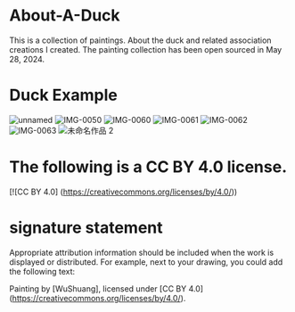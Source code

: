 # About-A-Duck
This is a collection of paintings. About the duck and related association creations I created.  The painting collection has been  open sourced in May 28, 2024.

# Duck Example
![unnamed](https://github.com/superbigisme/About-A-Duck/assets/142401284/82dbf968-ae16-4161-a9ea-c3699a7b86fb)
![IMG-0050](https://github.com/superbigisme/About-A-Duck/assets/142401284/26621c38-6093-435b-ac04-bfb2296059dd)
![IMG-0060](https://github.com/superbigisme/About-A-Duck/assets/142401284/25cb121b-7e13-4bc7-8004-42799245d401)
![IMG-0061](https://github.com/superbigisme/About-A-Duck/assets/142401284/cc43378c-778c-4302-9343-d22dc6317bbf)
![IMG-0062](https://github.com/superbigisme/About-A-Duck/assets/142401284/c9a47980-5a6b-4ca1-9dda-dc38e505ac74)
![IMG-0063](https://github.com/superbigisme/About-A-Duck/assets/142401284/efb721d1-ed7c-4758-8aa4-7f7141ef3e33)
![未命名作品 2](https://github.com/superbigisme/About-A-Duck/assets/142401284/aa8ea23e-b6a6-4dee-94a5-f9544af0bc29)

# The following is a CC BY 4.0 license.
[![CC BY 4.0] (https://creativecommons.org/licenses/by/4.0/))

# signature statement
Appropriate attribution information should be included when the work is displayed or distributed. For example, next to your drawing, you could add the following text:

Painting by [WuShuang], licensed under [CC BY 4.0] (https://creativecommons.org/licenses/by/4.0/).

